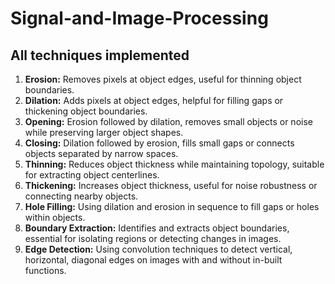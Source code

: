 # Signal-and-Image-Processing

## All techniques implemented
1. **Erosion:** Removes pixels at object edges, useful for thinning object boundaries.
2. **Dilation:** Adds pixels at object edges, helpful for filling gaps or thickening object boundaries.
3. **Opening:** Erosion followed by dilation, removes small objects or noise while preserving larger object shapes.
4. **Closing:** Dilation followed by erosion, fills small gaps or connects objects separated by narrow spaces.
5. **Thinning:** Reduces object thickness while maintaining topology, suitable for extracting object centerlines.
6. **Thickening:** Increases object thickness, useful for noise robustness or connecting nearby objects.
7. **Hole Filling:** Using dilation and erosion in sequence to fill gaps or holes within objects.
8. **Boundary Extraction:** Identifies and extracts object boundaries, essential for isolating regions or detecting changes in images.
9. **Edge Detection:** Using convolution techniques to detect vertical, horizontal, diagonal edges on images with and without in-built functions.
